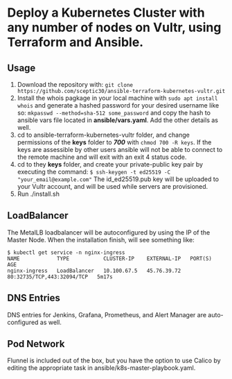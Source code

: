 # Deploy a Kubernetes Cluster with any number of nodes on Vultr, using Terraform and Ansible.
## Usage
1. Download the repository with: ``` git clone https://github.com/sceptic30/ansible-terraform-kubernetes-vultr.git ```
2. Install the whois pagkage in your local machine with ``` sudo apt install whois ``` and generate a hashed password for your desired username like so:
``` mkpasswd --method=sha-512 some_password ``` and copy the hash to ansible vars file located in **ansible/vars.yaml**. Add the other details as well.
3. cd to ansible-terraform-kubernetes-vultr folder, and change permissions of the **keys** folder to ***700*** with ```chmod 700 -R keys```. If the keys are assessible by other users ansible will not be able to connect to the remote machine and will exit with an exit 4 status code.
4. cd to they **keys** folder, and create your private-public key pair by executing the command: 
``` $ ssh-keygen -t ed25519 -C "your_email@example.com" ```
The id_ed25519.pub key will be uploaded to your Vultr account, and will be used while servers are provisioned.
5. Run ./install.sh 

## LoadBalancer
The MetalLB loadbalancer will be autoconfigured by using the IP of the Master Node.
When the installation finish, will see something like:
```
$ kubectl get service -n nginx-ingress
NAME            TYPE           CLUSTER-IP    EXTERNAL-IP   PORT(S)                      AGE
nginx-ingress   LoadBalancer   10.100.67.5   45.76.39.72   80:32735/TCP,443:32094/TCP   5m17s
```
## DNS Entries
DNS entries for Jenkins, Grafana, Prometheus, and Alert Manager are auto-configured as well.

## Pod Network
Flunnel is included out of the box, but you have the option to use Calico by editing the appropriate task in ansible/k8s-master-playbook.yaml.